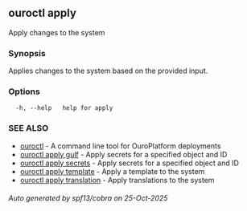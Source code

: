 ## ouroctl apply

Apply changes to the system

### Synopsis

Applies changes to the system based on the provided input.

### Options

```
  -h, --help   help for apply
```

### SEE ALSO

* [ouroctl](ouroctl.md)	 - A command line tool for OuroPlatform deployments
* [ouroctl apply gulf](ouroctl_apply_gulf.md)	 - Apply secrets for a specified object and ID
* [ouroctl apply secrets](ouroctl_apply_secrets.md)	 - Apply secrets for a specified object and ID
* [ouroctl apply template](ouroctl_apply_template.md)	 - Apply a template to the system
* [ouroctl apply translation](ouroctl_apply_translation.md)	 - Apply translations to the system

###### Auto generated by spf13/cobra on 25-Oct-2025
